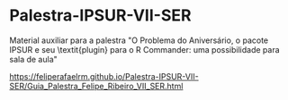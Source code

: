 # Palestra-IPSUR-VII-SER
Material auxiliar para a palestra "O Problema do Aniversário, o pacote IPSUR e seu \textit{plugin} para o R Commander: uma possibilidade para sala de aula"


https://feliperafaelrm.github.io/Palestra-IPSUR-VII-SER/Guia_Palestra_Felipe_Ribeiro_VII_SER.html
